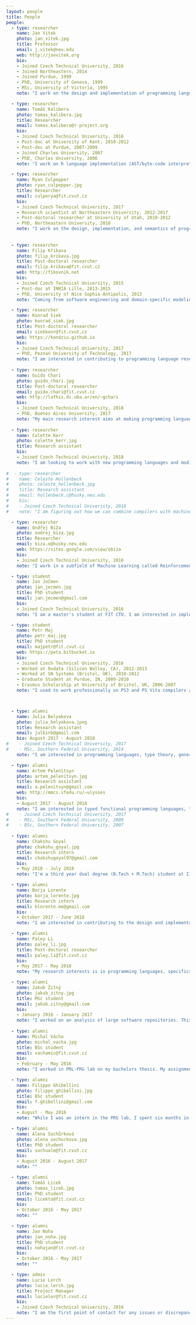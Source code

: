 ```yaml
---
layout: people
title: People
people:
  - type: researcher
    name: Jan Vitek
    photo: jan_vitek.jpg
    title: Professor
    email: j.vitek@neu.edu
    web: http://janvitek.org
    bio:
    - Joined Czech Technical University, 2016
    - Joined Northeastern, 2014
    - Joined Purdue, 1999
    - PhD, University of Geneva, 1999
    - MSc, University of Victoria, 1995
    note: "I work on the design and implementation of programming languages. I led the implementation of the first real-time Java virtual machine to be flight-tested. With Noble and Potter, I proposed what became known as Ownership Types.  I tried to understand JavaScript by dynamic analysis and am now looking at supporting scalable data analysis in R."

  - type: researcher
    name: Tomáš Kalibera
    photo: tomas_kalibera.jpg
    title: Researcher
    email: tomas.kalibera@r-project.org
    bio:
    - Joined Czech Technical University, 2016
    - Post-doc at University of Kent, 2010-2012
    - Post-doc at Purdue, 2007-2009
    - Joined Charles University, 2007
    - PhD, Charles University, 2006
    note: "I work on R language implementation (AST/byte-code interpreter, runtime). I worked on Java and real-time Java implementations (garbage collector, ahead-of-time compiler, interrupt control), on benchmarks and on benchmarking methodology (modeling non-determinism with random effects)."

  - type: researcher
    name: Ryan Culpepper
    photo: ryan_culpepper.jpg
    title: Researcher
    email: culperya@fit.cvut.cz
    bio:
    - Joined Czech Technical University, 2017
    - Research scientist at Northeastern University, 2012-2017
    - Post-doctoral researcher at University of Utah, 2010-2012
    - PhD, Northeastern University, 2010
    note: "I work on the design, implementation, and semantics of programming languages, especially languages with powerful syntactic abstraction and extension capabilities. Much of my work in that area involves tools and libraries for the Racket macro system. I have also worked on the semantics of probabilistic programming languages."
 
    
  - type: researcher
    name: Filip Křikava
    photo: filip_krikava.jpg
    title: Post-doctoral researcher
    email: filip.krikava@fit.cvut.cz
    web: http://fikovnik.net
    bio:
    - Joined Czech Technical University, 2015
    - Post-doc at INRIA Lille, 2013-2015
    - PhD, University of Nice Sophia-Antipolis, 2013
    note: "Coming from software engineering and domain-specific modeling. I’m interested in various aspects of programming languages in particular in static and dynamic program analysis. Most recently I have been working on dynamic tracing in R."

  - type: researcher
    name: Konrad Siek
    photo: konrad_siek.jpg
    title: Post-doctoral researcher
    email: siekkonr@fit.cvut.cz
    web: https://kondziu.github.io
    bio:
    - Joined Czech Technical University, 2017
    - PhD, Poznań University of Technology, 2017
    note: "I am interested in contributing to programming language research, which is a new field to me. I have a background in distributed computing, concurrency, and transactional memory. I am currently exploring the R language, its compilation, tracing, and static analysis."
    
  - type: researcher
    name: Guido Chari
    photo: guido_chari.jpg
    title: Post-doctoral researcher
    email: guido.chari@fit.cvut.cz
    web: http://lafhis.dc.uba.ar/en/~gchari
    bio:
    - Joined Czech Technical University, 2018
    - PhD, Buenos Aires University, 2017
    note: "My main research interest aims at making programming languages more flexible. I am also interested in ensuring that dynamic PLs do not suffer from prohibitive performance overheads. In addition, I am interested in providing mechanism to help developers reason about the correctness of their programs."
   
  - type: researcher
    name: Colette Kerr
    photo: colette_kerr.jpg
    title: Research assistant
    bio:
    - Joined Czech Technical Univeristy, 2018
    note: "I am looking to work with new programming languages and modifications to programming languages that enable transparent networked computation."
    
#  - type: researcher
#    name: Celeste Hollenbeck
#    photo: celeste_hollenbeck.jpg
#    title: Research assistant
#    email: hollenbeck.c@husky.neu.edu
#    bio:
#    - Joined Czech Technical University, 2018
#    note: "I am figuring out how we can combine compilers with machine learning to help optimize code."

  - type: researcher
    name: Ondřej Bíža
    photo: ondrej_biza.jpg
    title: Researcher
    email: biza.o@husky.neu.edu
    web: https://sites.google.com/view/obiza
    bio:
    - Joined Czech Technical University, 2016
    note: "I work in a subfield of Machine Learning called Reinforcement Learning. My aim is to create machine that reason about the world in abstract terms and can reuse these abstractions to learn new skills faster."

  - type: student
    name: Jan Ječmen
    photo: jan_jecmen.jpg
    title: PhD student
    email: jan.jecmen@gmail.com
    bio:
    - Joined Czech Technical University, 2016
    note: "I am a master's student at FIT CTU. I am interested in implementation of programming languages."

  - type: student
    name: Petr Maj
    photo: petr_maj.jpg
    title: PhD student
    email: majpetr@fit.cvut.cz
    web: https://peta.bitbucket.io
    bio:
    - Joined Czech Technical University, 2016   
    - Worked at 0xdata (Silicon Walley, CA), 2012-2013
    - Worked at SN Systems (Bristol, UK), 2010-2012
    - Graduate Student at Purdue, IN, 2009-2010
    - Erasmus Scholarship at University of Bristol, UK, 2006-2007
    note: "I used to work professionally on PS3 and PS Vita compilers and toolchains. I am interested in design, analysis and optimization of programming languages (mostly dynamic), big code & synthesis and embedded systems. Currently I am working on large scale analysis of code on Github (mostly JavaScript)." 



  - type: alumni
    name: Julia Belyakova
    photo: julia_belyakova.jpeg
    title: Research assistant
    email: julbinb@gmail.com
    bio: August 2017 - August 2018
#    - Joined Czech Technical University, 2017
#    - MSc, Southern Federal University, 2014
    note: "I am interested in programming languages, type theory, generic programming, and theorem proving. I was working on a better support for generic programming in object-oriented languages, and now work around the Julia programming language."

  - type: alumni
    name: Artem Pelenitsyn
    photo: artem_pelenitsyn.jpg
    title: Research assistant
    email: a.pelenitsyn@gmail.com
    web: http://mmcs.sfedu.ru/~ulysses
    bio:
    - August 2017 - August 2018
    note: "I am interested in typed functional programming languages, type theory, mathematics of program construction. In the past I worked for better software engineering principles of building a computer algebra software in C++, especially using what C++ world knows as generic programming. For now I'm mostly working on a principled approach to the Julia programming language."  
#    - Joined Czech Technical University, 2017
#    - MSc, Southern Federal University, 2009
#    - BSc, Southern Federal University, 2007
    
  - type: alumni
    name: Chakshu Goyal
    photo: chakshu_goyal.jpg
    title: Research intern
    email: chakshugoyal97@gmail.com
    bio:
    - May 2018 - July 2018
    note: "I'm a third year dual degree (B.Tech + M.Tech) student at IIT Delhi. My project concerns the analysis of the eval function in R."

  - type: alumni
    name: Borja Lorente
    photo: borja_lorente.jpg
    title: Research intern
    email: blorente.me@gmail.com
    bio:
    - October 2017 - June 2018
    note: "I am interested in contributing to the design and implementation of languages. Specifically, I would like to explore the growth and evolution patterns of language communities and ecosystems."

  - type: alumni
    name: Paley Li
    photo: paley_li.jpg
    title: Post-doctoral researcher
    email: paley.li@fit.cvut.cz
    bio:
    - May 2017 - May 2018
    note: "My research interests is in programming languages, specifically type theory, ownership types, and local reasoning for memory management. Most recently, I have been working on formalising object cloning for ownership types."

  - type: alumni
    name: Jakub Žitný
    photo: jakub_zitny.jpg
    title: MSc student
    email: jakub.zitny@gmail.com
    bio:
    - January 2016 - January 2017
    note: "I worked on an analysis of large software repositories. This included exploring properties of JavaScript projects on GitHub, searching for clones within the projects and looking for ways to apply machine learning techniques to improve security and performance of JavaScript code without executing it."
    
  - type: alumni
    name: Michal Vácha
    photo: michal_vacha.jpg
    title: BSc student
    email: vachamic@fit.cvut.cz
    bio:
    - February - May 2016
    note: "I worked in PRL-PRG lab on my bachelors thesis. My assignment was to implement serialization of closures in genthat, an automatic test generator for R."

  - type: alumni
    name: Filippo Ghibellini
    photo: filippo_ghibellini.jpg
    title: BSc student
    email: f.ghibellini@gmail.com
    bio:
    - August - May 2016
    note: "While I was an intern in the PRG lab, I spent six months in Boston at Northeastern working on genthat, a tool for automated test generation for R packages."

  - type: alumni
    name: Alena Sochůrková
    photo: alena_sochurkova.jpg
    title: PhD student
    email: sochuale@fit.cvut.cz
    bio:
    - August 2016 - August 2017
    note: ""

  - type: alumni
    name: Tomáš Licek
    photo: tomas_licek.jpg
    title: PhD student
    email: licekto@fit.cvut.cz
    bio:
    - October 2016 - May 2017
    note: ""

  - type: alumni
    name: Jan Noha
    photo: jan_noha.jpg
    title: PhD student
    email: nohajan@fit.cvut.cz
    bio:
    - October 2016 - May 2017
    note: ""

  - type: admin
    name: Lucie Lerch
    photo: lucie_lerch.jpg
    title: Project Manager
    email: lucieler@fit.cvut.cz
    bio:
    - Joined Czech Technical University, 2016
    note: "I am the first point of contact for any issues or discrepancies arising from anywhere. My work is to prepare, coordinate, control such matters as budget, reports and various issues linked to the project. My goal is to give others as much space as possible to concentrate on their research work."
---
```

